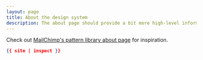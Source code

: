 ```yaml
---
layout: page
title: About the design system
description: The about page should provide a bit more high-level information about the system, who's behind it, its back story, and any other info that's helpful to lay out.
---
```


Check out [MailChimp's pattern library about page](http://ux.mailchimp.com/patterns/about) for inspiration.


```json
{{ site | inspect }}
```